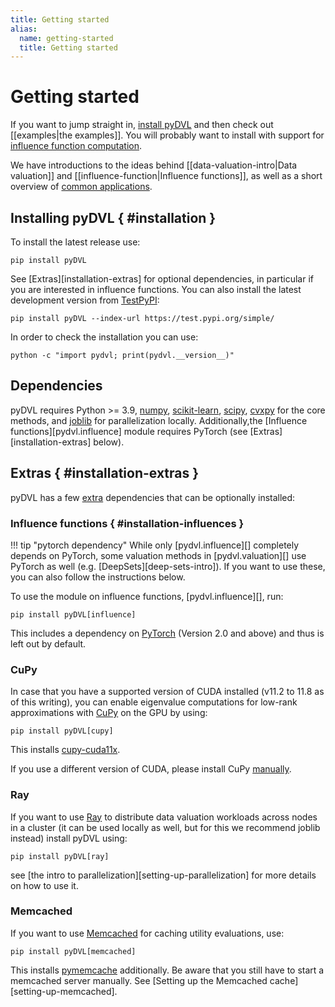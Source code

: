 ```yaml
---
title: Getting started
alias:
  name: getting-started
  title: Getting started
---
```


# Getting started

If you want to jump straight in, [install pyDVL](#installation)
and then check out [[examples|the examples]]. You will probably want to install
with support for [influence function computation](#installation-influences).

We have introductions to the ideas behind [[data-valuation-intro|Data valuation]] and
[[influence-function|Influence functions]], as well as a short overview of
[common applications](applications.md).


## Installing pyDVL { #installation }

To install the latest release use:

```shell
pip install pyDVL
```

See [Extras][installation-extras] for optional dependencies, in particular if
you are interested in influence functions. You can also install the latest
development version from [TestPyPI](https://test.pypi.org/project/pyDVL/):

```shell
pip install pyDVL --index-url https://test.pypi.org/simple/
```

In order to check the installation you can use:

```shell
python -c "import pydvl; print(pydvl.__version__)"
```

## Dependencies

pyDVL requires Python >= 3.9, [numpy](https://numpy.org/),
[scikit-learn](https://scikit-learn.org/stable/), [scipy](https://scipy.org/),
[cvxpy](https://www.cvxpy.org/) for the core methods, and
[joblib](https://joblib.readthedocs.io/en/stable/) for parallelization locally.
Additionally,the [Influence functions][pydvl.influence] module requires PyTorch
(see [Extras][installation-extras] below).


## Extras { #installation-extras }

pyDVL has a few [extra](https://peps.python.org/pep-0508/#extras) dependencies
that can be optionally installed:

### Influence functions { #installation-influences }

!!! tip "pytorch dependency"
    While only [pydvl.influence][] completely depends on PyTorch, some valuation
    methods in [pydvl.valuation][] use PyTorch as well (e.g.
    [DeepSets][deep-sets-intro]). If you want to use these, you can also follow
    the instructions below.

To use the module on influence functions, [pydvl.influence][], run:

```shell
pip install pyDVL[influence]
```

This includes a dependency on [PyTorch](https://pytorch.org/) (Version 2.0 and
above) and thus is left out by default.

### CuPy

In case that you have a supported version of CUDA installed (v11.2 to 11.8 as of
this writing), you can enable eigenvalue computations for low-rank approximations
with [CuPy](https://docs.cupy.dev/en/stable/index.html) on the GPU by using:

```shell
pip install pyDVL[cupy]
```

This installs [cupy-cuda11x](https://pypi.org/project/cupy-cuda11x/).

If you use a different version of CUDA, please install CuPy
[manually](https://docs.cupy.dev/en/stable/install.html).

### Ray

If you want to use [Ray](https://www.ray.io/) to distribute data valuation
workloads across nodes in a cluster (it can be used locally as well, but for
this we recommend joblib instead) install pyDVL using:

```shell
pip install pyDVL[ray]
```

see [the intro to parallelization][setting-up-parallelization] for more
details on how to use it.

### Memcached

If you want to use [Memcached](https://memcached.org/) for caching utility
evaluations, use:

```shell
pip install pyDVL[memcached]
```

This installs [pymemcache](https://github.com/pinterest/pymemcache)
additionally. Be aware that you still have to start a memcached server manually.
See [Setting up the Memcached cache][setting-up-memcached].
